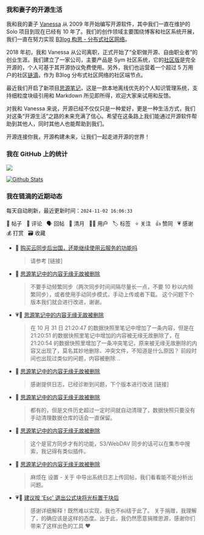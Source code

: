 ### 我和妻子的开源生活

我和我的妻子 [Vanessa](https://github.com/Vanessa219) 从 2009 年开始编写开源软件，其中我们一直在维护的 Solo 项目到现在已经有 10 年了。我们的创作领域主要围绕博客和社区系统开展，我们一直在努力实现 [B3log 构思 - 分布式社区网络](https://ld246.com/article/1546941897596)。

2018 年初，我和 Vanessa 从公司离职，正式开始了“全职做开源、自由职业者”的创业生涯。我们建立了一家公司，主要产品是 Sym 社区系统，它的[社区版](https://github.com/88250/symphony)是完全开源的，个人可基于其开源协议免费使用。另外，我们也运营着一个超过 5 万用户的社区[链滴](https://ld246.com)，作为 B3log 分布式社区网络的社区端节点。

最近我们开启了新项目[思源笔记](https://github.com/siyuan-note/siyuan)，这是一款本地离线优先的个人知识管理系统，支持细粒度块级引用和 Markdown 所见即所得，欢迎大家来试用和反馈。

对我和 Vanessa 来说，开源已经不仅仅只是一种爱好，更是一种生活方式，我们对这条“开源生活”之路的未来充满了信心。希望在这条路上我们能通过开源软件帮助到其他人，同时其他人也能帮助到我们。

开源连接你我，开源构建未来，让我们一起走进开源的世界！

### 我在 GitHub 上的统计

<a title="Hits" target="_blank" href="https://github.com/88250/88250"><img src="https://hits.b3log.org/88250/88250.svg"></a>

[![Github Stats](https://github-readme-stats.vercel.app/api?username=88250&theme=tokyonight&show_icons=true)](https://github.com/88250)

<!--events start -->

### 我在链滴的近期动态

每天自动刷新，最近更新时间：`2024-11-02 16:06:33`

📝 帖子 &nbsp; 💬 评论 &nbsp; 🗣 回帖 &nbsp; 🌙 清月 &nbsp; 👨‍💻 用户 &nbsp; 🏷️ 标签 &nbsp; ⭐️ 关注 &nbsp; 👍 赞同 &nbsp; 💗 感谢 &nbsp; 💰 打赏 &nbsp; 🗃 收藏

* 💬 [购买云同步后出国，还能继续使用云服务的功能吗](https://ld246.com/article/1730521253793/comment/1730522397629#comments)

  > 请参考 [链接]
* 💬 [思源笔记中的内容无缘无故被删除](https://ld246.com/article/1730385188675/comment/1730466032245#comments)

  > 不要手动频繁同步（两次同步时间间隔尽量长一点，不要 10 秒以内频繁同步），或者使用手动同步模式，手动上传或者下载。 这个问题下个版本我们就会进行改进，谢谢。
* 💗📝 [思源笔记中的内容无缘无故被删除](https://ld246.com/article/1730385188675)

  > 在 10 月 31 日 21:20:47 的数据快照里笔记中增加了一条内容，但是在 21:20:51 的数据快照里笔记中增加的内容被无缘无故删除了，在 21:20:54 的数据快照里增加了一条冲突笔记，原来被无缘无故删除的内容又出现了，莫名其妙地删除、冲突文件，不知道是什么原因？ 前段时间也出现过类似的问题，内容被删除 ..
* 💬 [思源笔记中的内容无缘无故被删除](https://ld246.com/article/1730385188675/comment/1730429840677#comments)

  > 感谢提供日志，已经诊断到问题，下个版本进行改进 [链接]
* 💬 [思源笔记中的内容无缘无故被删除](https://ld246.com/article/1730385188675/comment/1730428133823#comments)

  > 都有的，但是文件历史超过一定时间就自动清理了，数据快照只要没有手动清理数据仓库的话会一直保留。
* 💬 [思源笔记中的内容无缘无故被删除](https://ld246.com/article/1730385188675/comment/1730428065822#comments)

  > 这个是官方同步才有的功能，S3/WebDAV 同步的话可以在集市中搜索，我记得有类似插件。
* 💬 [思源笔记中的内容无缘无故被删除](https://ld246.com/article/1730385188675/comment/1730427371886#comments)

  > 麻烦在 设置 - 关于 中导出系统日志上传回帖，我们看看能不能分析出问题。
* 💗💬 [建议按 'Esc' 退出公式块将光标置于块后](https://ld246.com/article/1730263684341/comment/1730426451987#comments)

  > 感谢详细解释！既然难以实现，我也不纠结于此了。 关于捐赠，我理解了，的确应该是这样的态度。出于此，我仍然愿意捐赠思源，感谢你们带来了这样出色的工具 ❤️


<!--events end -->
